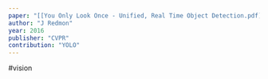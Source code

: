 ```yaml
---
paper: "[[You Only Look Once - Unified, Real Time Object Detection.pdf]]"
author: "J Redmon"
year: 2016
publisher: "CVPR"
contribution: "YOLO"
---
```

#vision 